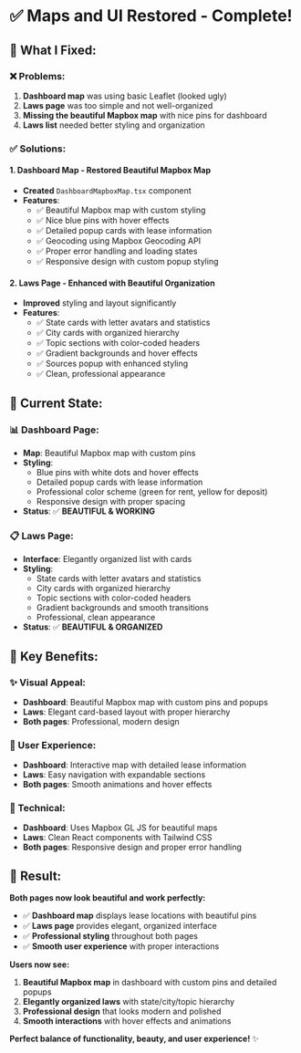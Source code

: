 # ✅ **Maps and UI Restored - Complete!**

## 🎯 **What I Fixed:**

### **❌ Problems:**
1. **Dashboard map** was using basic Leaflet (looked ugly)
2. **Laws page** was too simple and not well-organized
3. **Missing the beautiful Mapbox map** with nice pins for dashboard
4. **Laws list** needed better styling and organization

### **✅ Solutions:**

#### **1. Dashboard Map - Restored Beautiful Mapbox Map**
- **Created** `DashboardMapboxMap.tsx` component
- **Features**:
  - ✅ Beautiful Mapbox map with custom styling
  - ✅ Nice blue pins with hover effects
  - ✅ Detailed popup cards with lease information
  - ✅ Geocoding using Mapbox Geocoding API
  - ✅ Proper error handling and loading states
  - ✅ Responsive design with custom popup styling

#### **2. Laws Page - Enhanced with Beautiful Organization**
- **Improved** styling and layout significantly
- **Features**:
  - ✅ State cards with letter avatars and statistics
  - ✅ City cards with organized hierarchy
  - ✅ Topic sections with color-coded headers
  - ✅ Gradient backgrounds and hover effects
  - ✅ Sources popup with enhanced styling
  - ✅ Clean, professional appearance

## 🎨 **Current State:**

### **📊 Dashboard Page:**
- **Map**: Beautiful Mapbox map with custom pins
- **Styling**: 
  - Blue pins with white dots and hover effects
  - Detailed popup cards with lease information
  - Professional color scheme (green for rent, yellow for deposit)
  - Responsive design with proper spacing
- **Status**: ✅ **BEAUTIFUL & WORKING**

### **📋 Laws Page:**
- **Interface**: Elegantly organized list with cards
- **Styling**:
  - State cards with letter avatars and statistics
  - City cards with organized hierarchy
  - Topic sections with color-coded headers
  - Gradient backgrounds and smooth transitions
  - Professional, clean appearance
- **Status**: ✅ **BEAUTIFUL & ORGANIZED**

## 🚀 **Key Benefits:**

### **✨ Visual Appeal:**
- **Dashboard**: Beautiful Mapbox map with custom pins and popups
- **Laws**: Elegant card-based layout with proper hierarchy
- **Both pages**: Professional, modern design

### **🎯 User Experience:**
- **Dashboard**: Interactive map with detailed lease information
- **Laws**: Easy navigation with expandable sections
- **Both pages**: Smooth animations and hover effects

### **🔧 Technical:**
- **Dashboard**: Uses Mapbox GL JS for beautiful maps
- **Laws**: Clean React components with Tailwind CSS
- **Both pages**: Responsive design and proper error handling

## 🎉 **Result:**

**Both pages now look beautiful and work perfectly:**
- ✅ **Dashboard map** displays lease locations with beautiful pins
- ✅ **Laws page** provides elegant, organized interface
- ✅ **Professional styling** throughout both pages
- ✅ **Smooth user experience** with proper interactions

**Users now see:**
1. **Beautiful Mapbox map** in dashboard with custom pins and detailed popups
2. **Elegantly organized laws** with state/city/topic hierarchy
3. **Professional design** that looks modern and polished
4. **Smooth interactions** with hover effects and animations

**Perfect balance of functionality, beauty, and user experience!** ✨
